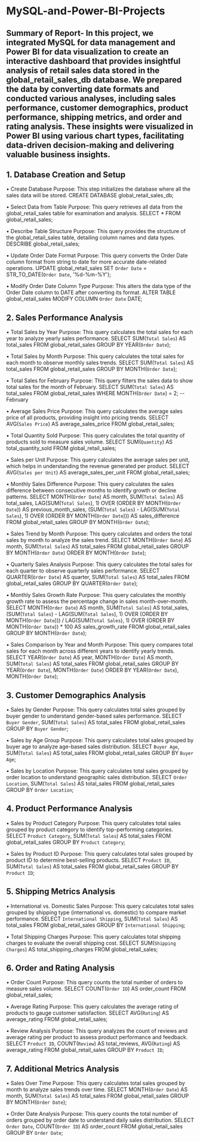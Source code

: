 # MySQL-and-Power-BI-Projects
## Summary of Report- In this project, we integrated MySQL for data management and Power BI for data visualization to create an interactive dashboard that provides insightful analysis of retail sales data stored in the global_retail_sales_db database. We prepared the data by converting date formats and conducted various analyses, including sales performance, customer demographics, product performance, shipping metrics, and order and rating analysis. These insights were visualized in Power BI using various chart types, facilitating data-driven decision-making and delivering valuable business insights.

## 1. Database Creation and Setup
•	Create Database
Purpose: This step initializes the database where all the sales data will be stored.
CREATE DATABASE global_retail_sales_db;

•	Select Data from Table
Purpose: This query retrieves all data from the global_retail_sales table for examination and analysis.
SELECT * FROM global_retail_sales;

•	Describe Table Structure
Purpose: This query provides the structure of the global_retail_sales table, detailing column names and data types.
DESCRIBE global_retail_sales;

•	Update Order Date Format
Purpose: This query converts the Order Date column format from string to date for more accurate date-related operations.
UPDATE global_retail_sales
SET `Order Date` = STR_TO_DATE(`Order Date`, '%d-%m-%Y');

•	Modify Order Date Column Type
Purpose: This alters the data type of the Order Date column to DATE after converting its format.
ALTER TABLE global_retail_sales
MODIFY COLUMN `Order Date` DATE;

## 2. Sales Performance Analysis
•	Total Sales by Year
Purpose: This query calculates the total sales for each year to analyze yearly sales performance.
SELECT SUM(`Total Sales`) AS total_sales
FROM global_retail_sales
GROUP BY YEAR(`Order Date`);

•	Total Sales by Month
Purpose: This query calculates the total sales for each month to observe monthly sales trends.
SELECT SUM(`Total Sales`) AS total_sales
FROM global_retail_sales
GROUP BY MONTH(`Order Date`);

•	Total Sales for February
Purpose: This query filters the sales data to show total sales for the month of February.
SELECT SUM(`Total Sales`) AS total_sales
FROM global_retail_sales
WHERE MONTH(`Order Date`) = 2; -- February

•	Average Sales Price
Purpose: This query calculates the average sales price of all products, providing insight into pricing trends.
SELECT AVG(`Sales Price`) AS average_sales_price
FROM global_retail_sales;

•	Total Quantity Sold
Purpose: This query calculates the total quantity of products sold to measure sales volume.
SELECT SUM(`Quantity`) AS total_quantity_sold
FROM global_retail_sales;

•	Sales per Unit
Purpose: This query calculates the average sales per unit, which helps in understanding the revenue generated per product.
SELECT AVG(`Sales per Unit`) AS average_sales_per_unit
FROM global_retail_sales;

•	Monthly Sales Difference
Purpose: This query calculates the sales difference between consecutive months to identify growth or decline patterns.
SELECT 
MONTH(`Order Date`) AS month, 
SUM(`Total Sales`) AS total_sales, 
LAG(SUM(`Total Sales`), 1) OVER (ORDER BY MONTH(`Order Date`)) AS previous_month_sales,
(SUM(`Total Sales`) - LAG(SUM(`Total Sales`), 1) OVER (ORDER BY MONTH(`Order Date`))) AS sales_difference
FROM global_retail_sales
GROUP BY MONTH(`Order Date`);

•	Sales Trend by Month
Purpose: This query calculates and orders the total sales by month to analyze the sales trend.
SELECT 
MONTH(`Order Date`) AS month, 
SUM(`Total Sales`) AS total_sales 
FROM global_retail_sales 
GROUP BY MONTH(`Order Date`) 
ORDER BY MONTH(`Order Date`);

•	Quarterly Sales Analysis
Purpose: This query calculates the total sales for each quarter to observe quarterly sales performance.
SELECT 
QUARTER(`Order Date`) AS quarter, 
SUM(`Total Sales`) AS total_sales 
FROM global_retail_sales 
GROUP BY QUARTER(`Order Date`);

•	Monthly Sales Growth Rate
Purpose: This query calculates the monthly growth rate to assess the percentage change in sales month-over-month.
SELECT 
MONTH(`Order Date`) AS month, 
SUM(`Total Sales`) AS total_sales, 
(SUM(`Total Sales`) - LAG(SUM(`Total Sales`), 1) OVER (ORDER BY MONTH(`Order Date`))) / LAG(SUM(`Total Sales`), 1) OVER (ORDER BY MONTH(`Order Date`)) * 100 AS sales_growth_rate
FROM global_retail_sales
GROUP BY MONTH(`Order Date`);

•	Sales Comparison by Year and Month
Purpose: This query compares total sales for each month across different years to identify yearly trends.
SELECT 
YEAR(`Order Date`) AS year, 
MONTH(`Order Date`) AS month, 
SUM(`Total Sales`) AS total_sales 
FROM global_retail_sales 
GROUP BY YEAR(`Order Date`), MONTH(`Order Date`) 
ORDER BY YEAR(`Order Date`), MONTH(`Order Date`);

## 3. Customer Demographics Analysis
•	Sales by Gender
Purpose: This query calculates total sales grouped by buyer gender to understand gender-based sales performance.
SELECT `Buyer Gender`, SUM(`Total Sales`) AS total_sales
FROM global_retail_sales
GROUP BY `Buyer Gender`;

•	Sales by Age Group
Purpose: This query calculates total sales grouped by buyer age to analyze age-based sales distribution.
SELECT `Buyer Age`, SUM(`Total Sales`) AS total_sales
FROM global_retail_sales
GROUP BY `Buyer Age`;

•	Sales by Location
Purpose: This query calculates total sales grouped by order location to understand geographic sales distribution.
SELECT `Order Location`, SUM(`Total Sales`) AS total_sales
FROM global_retail_sales
GROUP BY `Order Location`;

## 4. Product Performance Analysis
•	Sales by Product Category
Purpose: This query calculates total sales grouped by product category to identify top-performing categories.
SELECT `Product Category`, SUM(`Total Sales`) AS total_sales
FROM global_retail_sales
GROUP BY `Product Category`;

•	Sales by Product ID
Purpose: This query calculates total sales grouped by product ID to determine best-selling products.
SELECT `Product ID`, SUM(`Total Sales`) AS total_sales
FROM global_retail_sales
GROUP BY `Product ID`;

## 5. Shipping Metrics Analysis
•	International vs. Domestic Sales
Purpose: This query calculates total sales grouped by shipping type (international vs. domestic) to compare market performance.
SELECT `International Shipping`, SUM(`Total Sales`) AS total_sales
FROM global_retail_sales
GROUP BY `International Shipping`;

•	Total Shipping Charges
Purpose: This query calculates total shipping charges to evaluate the overall shipping cost.
SELECT SUM(`Shipping Charges`) AS total_shipping_charges
FROM global_retail_sales;

## 6. Order and Rating Analysis
•	Order Count
Purpose: This query counts the total number of orders to measure sales volume.
SELECT COUNT(`Order ID`) AS order_count
FROM global_retail_sales;

•	Average Rating
Purpose: This query calculates the average rating of products to gauge customer satisfaction.
SELECT AVG(`Rating`) AS average_rating
FROM global_retail_sales;

•	Review Analysis
Purpose: This query analyzes the count of reviews and average rating per product to assess product performance and feedback.
SELECT 
`Product ID`, 
COUNT(`Review`) AS total_reviews, 
AVG(`Rating`) AS average_rating 
FROM global_retail_sales 
GROUP BY `Product ID`;

## 7. Additional Metrics Analysis
•	Sales Over Time
Purpose: This query calculates total sales grouped by month to analyze sales trends over time.
SELECT 
MONTH(`Order Date`) AS month, 
SUM(`Total Sales`) AS total_sales 
FROM global_retail_sales 
GROUP BY MONTH(`Order Date`);

•	Order Date Analysis
Purpose: This query counts the total number of orders grouped by order date to understand daily sales distribution.
SELECT 
`Order Date`, 
COUNT(`Order ID`) AS order_count 
FROM global_retail_sales 
GROUP BY `Order Date`;
